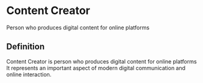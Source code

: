 # Content Creator

Person who produces digital content for online platforms

## Definition
Content Creator is person who produces digital content for online platforms It represents an important aspect of modern digital communication and online interaction.
